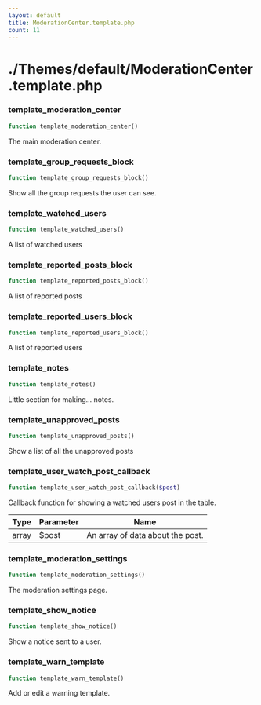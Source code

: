 ```yaml
---
layout: default
title: ModerationCenter.template.php
count: 11
---
```


# ./Themes/default/ModerationCenter.template.php

### template_moderation_center

```php
function template_moderation_center()
```
The main moderation center.



### template_group_requests_block

```php
function template_group_requests_block()
```
Show all the group requests the user can see.



### template_watched_users

```php
function template_watched_users()
```
A list of watched users



### template_reported_posts_block

```php
function template_reported_posts_block()
```
A list of reported posts



### template_reported_users_block

```php
function template_reported_users_block()
```
A list of reported users



### template_notes

```php
function template_notes()
```
Little section for making... notes.



### template_unapproved_posts

```php
function template_unapproved_posts()
```
Show a list of all the unapproved posts



### template_user_watch_post_callback

```php
function template_user_watch_post_callback($post)
```
Callback function for showing a watched users post in the table.



Type|Parameter|Name
---|---|---
array|$post|An array of data about the post.
### template_moderation_settings

```php
function template_moderation_settings()
```
The moderation settings page.



### template_show_notice

```php
function template_show_notice()
```
Show a notice sent to a user.



### template_warn_template

```php
function template_warn_template()
```
Add or edit a warning template.



